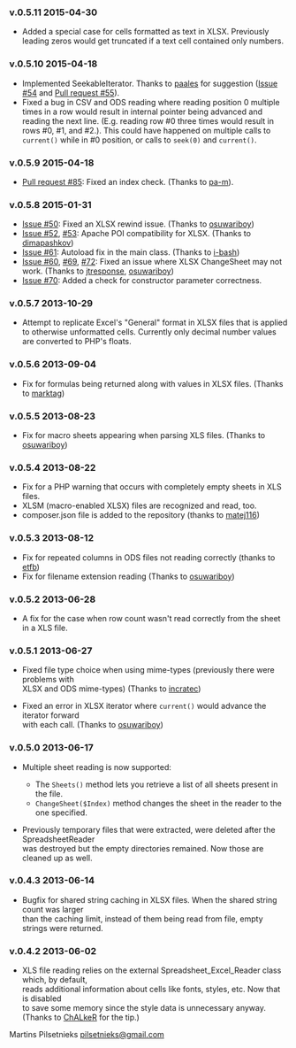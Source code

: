 ### v.0.5.11  2015-04-30

- Added a special case for cells formatted as text in XLSX. Previously leading zeros would get truncated if a text cell contained only numbers.

### v.0.5.10  2015-04-18

- Implemented SeekableIterator. Thanks to [paales](https://github.com/paales) for suggestion ([Issue #54](https://github.com/nuovo/spreadsheet-reader/issues/54) and [Pull request #55](https://github.com/nuovo/spreadsheet-reader/pull/55)).
- Fixed a bug in CSV and ODS reading where reading position 0 multiple times in a row would result in internal pointer being advanced and reading the next line. (E.g. reading row #0 three times would result in rows #0, #1, and #2.). This could have happened on multiple calls to `current()` while in #0 position, or calls to `seek(0)` and `current()`.

### v.0.5.9  2015-04-18

- [Pull request #85](https://github.com/nuovo/spreadsheet-reader/pull/85): Fixed an index check. (Thanks to [pa-m](https://github.com/pa-m)).

### v.0.5.8  2015-01-31

- [Issue #50](https://github.com/nuovo/spreadsheet-reader/issues/50): Fixed an XLSX rewind issue. (Thanks to [osuwariboy](https://github.com/osuwariboy))
- [Issue #52](https://github.com/nuovo/spreadsheet-reader/issues/52), [#53](https://github.com/nuovo/spreadsheet-reader/issues/53): Apache POI compatibility for XLSX. (Thanks to [dimapashkov](https://github.com/dimapashkov))
- [Issue #61](https://github.com/nuovo/spreadsheet-reader/issues/61): Autoload fix in the main class. (Thanks to [i-bash](https://github.com/i-bash))
- [Issue #60](https://github.com/nuovo/spreadsheet-reader/issues/60), [#69](https://github.com/nuovo/spreadsheet-reader/issues/69), [#72](https://github.com/nuovo/spreadsheet-reader/issues/72): Fixed an issue where XLSX ChangeSheet may not work. (Thanks to [jtresponse](https://github.com/jtresponse), [osuwariboy](https://github.com/osuwariboy))
- [Issue #70](https://github.com/nuovo/spreadsheet-reader/issues/70): Added a check for constructor parameter correctness.


### v.0.5.7  2013-10-29

- Attempt to replicate Excel's "General" format in XLSX files that is applied to otherwise unformatted cells.
Currently only decimal number values are converted to PHP's floats.

### v.0.5.6  2013-09-04

- Fix for formulas being returned along with values in XLSX files. (Thanks to [marktag](https://github.com/marktag))

### v.0.5.5  2013-08-23

- Fix for macro sheets appearing when parsing XLS files. (Thanks to [osuwariboy](https://github.com/osuwariboy))

### v.0.5.4  2013-08-22

- Fix for a PHP warning that occurs with completely empty sheets in XLS files.
- XLSM (macro-enabled XLSX) files are recognized and read, too.
- composer.json file is added to the repository (thanks to [matej116](https://github.com/matej116))

### v.0.5.3  2013-08-12

- Fix for repeated columns in ODS files not reading correctly (thanks to [etfb](https://github.com/etfb))
- Fix for filename extension reading (Thanks to [osuwariboy](https://github.com/osuwariboy))

### v.0.5.2  2013-06-28

- A fix for the case when row count wasn't read correctly from the sheet in a XLS file.

### v.0.5.1  2013-06-27

- Fixed file type choice when using mime-types (previously there were problems with  
XLSX and ODS mime-types) (Thanks to [incratec](https://github.com/incratec))

- Fixed an error in XLSX iterator where `current()` would advance the iterator forward  
with each call. (Thanks to [osuwariboy](https://github.com/osuwariboy))

### v.0.5.0  2013-06-17

- Multiple sheet reading is now supported:
	- The `Sheets()` method lets you retrieve a list of all sheets present in the file.
	- `ChangeSheet($Index)` method changes the sheet in the reader to the one specified.

- Previously temporary files that were extracted, were deleted after the SpreadsheetReader  
was destroyed but the empty directories remained. Now those are cleaned up as well.  

### v.0.4.3  2013-06-14

- Bugfix for shared string caching in XLSX files. When the shared string count was larger  
than the caching limit, instead of them being read from file, empty strings were returned.  

### v.0.4.2  2013-06-02

- XLS file reading relies on the external Spreadsheet_Excel_Reader class which, by default,  
reads additional information about cells like fonts, styles, etc. Now that is disabled  
to save some memory since the style data is unnecessary anyway.  
(Thanks to [ChALkeR](https://github.com/ChALkeR) for the tip.)

Martins Pilsetnieks  <pilsetnieks@gmail.com>